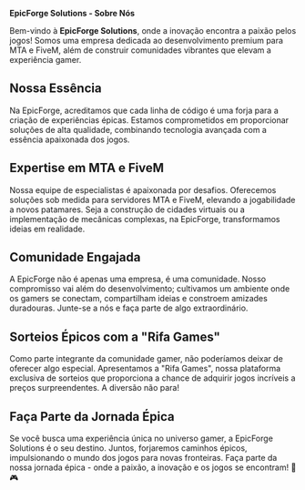 **EpicForge Solutions - Sobre Nós**

Bem-vindo à **EpicForge Solutions**, onde a inovação encontra a paixão pelos jogos! Somos uma empresa dedicada ao desenvolvimento premium para MTA e FiveM, além de construir comunidades vibrantes que elevam a experiência gamer.

## Nossa Essência
Na EpicForge, acreditamos que cada linha de código é uma forja para a criação de experiências épicas. Estamos comprometidos em proporcionar soluções de alta qualidade, combinando tecnologia avançada com a essência apaixonada dos jogos.

## Expertise em MTA e FiveM
Nossa equipe de especialistas é apaixonada por desafios. Oferecemos soluções sob medida para servidores MTA e FiveM, elevando a jogabilidade a novos patamares. Seja a construção de cidades virtuais ou a implementação de mecânicas complexas, na EpicForge, transformamos ideias em realidade.

## Comunidade Engajada
A EpicForge não é apenas uma empresa, é uma comunidade. Nosso compromisso vai além do desenvolvimento; cultivamos um ambiente onde os gamers se conectam, compartilham ideias e constroem amizades duradouras. Junte-se a nós e faça parte de algo extraordinário.

## Sorteios Épicos com a "Rifa Games"
Como parte integrante da comunidade gamer, não poderíamos deixar de oferecer algo especial. Apresentamos a "Rifa Games", nossa plataforma exclusiva de sorteios que proporciona a chance de adquirir jogos incríveis a preços surpreendentes. A diversão não para!

## Faça Parte da Jornada Épica
Se você busca uma experiência única no universo gamer, a EpicForge Solutions é o seu destino. Juntos, forjaremos caminhos épicos, impulsionando o mundo dos jogos para novas fronteiras. Faça parte da nossa jornada épica - onde a paixão, a inovação e os jogos se encontram! 🚀🎮
